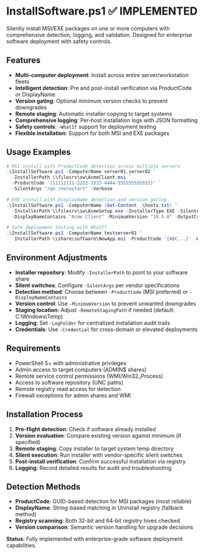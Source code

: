 # InstallSoftware.ps1 ✅ **IMPLEMENTED**

Silently install MSI/EXE packages on one or more computers with comprehensive detection, logging, and validation. Designed for enterprise software deployment with safety controls.

## Features

- **Multi-computer deployment**: Install across entire server/workstation fleets
- **Intelligent detection**: Pre and post-install verification via ProductCode or DisplayName
- **Version gating**: Optional minimum version checks to prevent downgrades
- **Remote staging**: Automatic installer copying to target systems
- **Comprehensive logging**: Per-host installation logs with JSON formatting
- **Safety controls**: `-WhatIf` support for deployment testing
- **Flexible installation**: Support for both MSI and EXE packages

## Usage Examples

```powershell
# MSI install with ProductCode detection across multiple servers
.\InstallSoftware.ps1 -ComputerName server01,server02 `
  -InstallerPath \\filesrv\sw\AcmeClient.msi `
  -ProductCode '{11111111-2222-3333-4444-555555555555}' `
  -SilentArgs "/qn /norestart" -Verbose

# EXE install with DisplayName detection and version gating
.\InstallSoftware.ps1 -ComputerName (Get-Content .\hosts.txt) `
  -InstallerPath \\filesrv\sw\AcmeSetup.exe -InstallerType EXE -SilentArgs "/S /v/qn" `
  -DisplayNameContains "Acme Client" -MinimumVersion "10.5.0" -OutputCsv .\install_results.csv -Verbose

# Safe deployment testing with WhatIf
.\InstallSoftware.ps1 -ComputerName testserver01 `
  -InstallerPath \\share\software\NewApp.msi -ProductCode '{ABC...}' -WhatIf -Verbose
```

## Environment Adjustments

- **Installer repository**: Modify `-InstallerPath` to point to your software share
- **Silent switches**: Configure `-SilentArgs` per vendor specifications
- **Detection method**: Choose between `-ProductCode` (MSI preferred) or `-DisplayNameContains`
- **Version control**: Use `-MinimumVersion` to prevent unwanted downgrades
- **Staging location**: Adjust `-RemoteStagingPath` if needed (default: C:\Windows\Temp)
- **Logging**: Set `-LogFolder` for centralized installation audit trails
- **Credentials**: Use `-Credential` for cross-domain or elevated deployments

## Requirements

- PowerShell 5+ with administrative privileges
- Admin access to target computers (ADMIN$ shares)
- Remote service control permissions (WMI/Win32_Process)
- Access to software repository (UNC paths)
- Remote registry read access for detection
- Firewall exceptions for admin shares and WMI

## Installation Process

1. **Pre-flight detection**: Check if software already installed
2. **Version evaluation**: Compare existing version against minimum (if specified)
3. **Remote staging**: Copy installer to target system temp directory
4. **Silent execution**: Run installer with vendor-specific silent switches
5. **Post-install verification**: Confirm successful installation via registry
6. **Logging**: Record detailed results for audit and troubleshooting

## Detection Methods

- **ProductCode**: GUID-based detection for MSI packages (most reliable)
- **DisplayName**: String-based matching in Uninstall registry (fallback method)
- **Registry scanning**: Both 32-bit and 64-bit registry hives checked
- **Version comparison**: Semantic version handling for upgrade decisions

**Status**: Fully implemented with enterprise-grade software deployment capabilities.